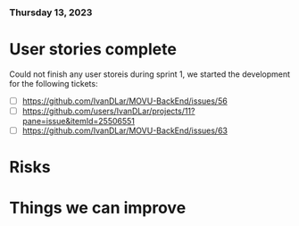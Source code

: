 ### Thursday 13, 2023

# User stories complete
Could not finish any user storeis during sprint 1, we started the development for the following tickets:

- [ ] https://github.com/IvanDLar/MOVU-BackEnd/issues/56
- [ ] https://github.com/users/IvanDLar/projects/11?pane=issue&itemId=25506551
- [ ] https://github.com/IvanDLar/MOVU-BackEnd/issues/63
 
# Risks

# Things we can improve
